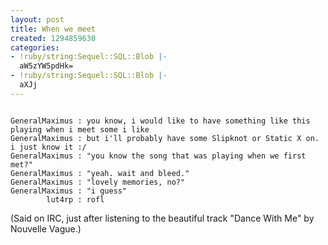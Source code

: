 ```yaml
---
layout: post
title: When we meet
created: 1294859630
categories:
- !ruby/string:Sequel::SQL::Blob |-
  aW5zYW5pdHk=
- !ruby/string:Sequel::SQL::Blob |-
  aXJj
---
```

<code>
GeneralMaximus : you know, i would like to have something like this playing when i meet some i like
GeneralMaximus : but i'll probably have some Slipknot or Static X on. i just know it :/
GeneralMaximus : "you know the song that was playing when we first met?"
GeneralMaximus : "yeah. wait and bleed."
GeneralMaximus : "lovely memories, no?"
GeneralMaximus : "i guess"
        lut4rp : rofl
</code>

(Said on IRC, just after listening to the beautiful track "Dance With Me" by Nouvelle Vague.)
